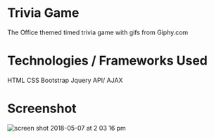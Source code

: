 # Trivia Game

The Office themed timed trivia game with gifs from Giphy.com

# Technologies / Frameworks Used 

HTML
CSS
Bootstrap
Jquery
API/ AJAX

# Screenshot 
![screen shot 2018-05-07 at 2 03 16 pm](https://user-images.githubusercontent.com/34947997/39725092-8cc181f4-51ff-11e8-8851-89e41f3d3b79.png)
